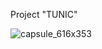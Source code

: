   Project "TUNIC"


![capsule_616x353](https://github.com/user-attachments/assets/1a782388-f842-42f8-bb61-3a0933a78695)
